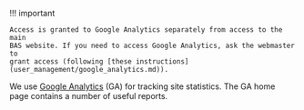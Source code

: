 !!! important

    Access is granted to Google Analytics separately from access to the main
    BAS website. If you need to access Google Analytics, ask the webmaster to
    grant access (following [these instructions](user_management/google_analytics.md)).

We use [Google Analytics][google-analytics] (GA) for tracking site statistics.
The GA home page contains a number of useful reports.

[google-analytics]: https://analytics.google.com/

